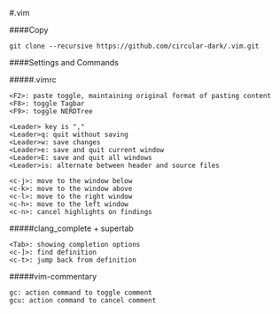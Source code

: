 #.vim

####Copy

	git clone --recursive https://github.com/circular-dark/.vim.git

####Settings and Commands

#####.vimrc

	<F2>: paste toggle, maintaining original format of pasting content
	<F8>: toggle Tagbar
	<F9>: toggle NERDTree

	<Leader> key is ","
	<Leader>q: quit without saving
	<Leader>w: save changes
	<Leader>e: save and quit current window
	<Leader>E: save and quit all windows
	<Leader>is: alternate between header and source files

	<c-j>: move to the window below
	<c-k>: move to the window above
	<c-l>: move to the right window
	<c-h>: move to the left window
	<c-n>: cancel highlights on findings

#####clang_complete + supertab

	<Tab>: showing completion options
	<c-]>: find definition
	<c-t>: jump back from definition

#####vim-commentary

	gc: action command to toggle comment
	gcu: action command to cancel comment
